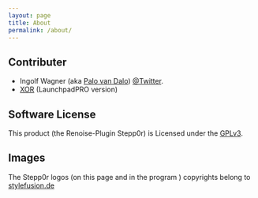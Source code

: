 ```yaml
---
layout: page
title: About
permalink: /about/
---
```


## Contributer

* Ingolf Wagner (aka [Palo van Dalo](http://palovandalo.com)) [@Twitter](https://twitter.com/mr_van_dalo).
* [XOR](http://forum.renoise.com/index.php/user/21831-the-xor) (LaunchpadPRO version)


## Software License

This product (the Renoise-Plugin Stepp0r) is Licensed under the [GPLv3](http://www.gnu.org/licenses/). 

## Images

The Stepp0r logos (on this page and in the program ) copyrights belong to [stylefusion.de](http://www.stylefusion.de/)

